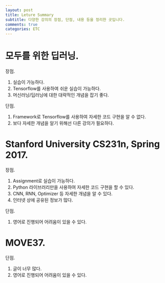 ```yaml
---
layout: post
title: Leture Summary
subtitle: 다양한 강의의 장점, 단점, 내용 등을 정리한 곳입니다.
comments: true
categories: ETC
---
```


# 모두를 위한 딥러닝.

장점.
1. 실습이 가능하다.
2. Tensorflow를 사용하여 쉬운 실습이 가능하다.
3. 머신러닝/딥러닝에 대한 대략적인 개념을 잡기 좋다.

단점.
1. Framework로 Tensorflow를 사용하여 자세한 코드 구현을 알 수 없다.
2. 보다 자세한 개념을 알기 위해선 다른 강의가 필요하다.

# Stanford University CS231n, Spring 2017.

장점.
1. Assignment로 실습이 가능하다.
2. Python 라이브러리만을 사용하여 자세한 코드 구현을 할 수 있다.
2. CNN, RNN, Optimizer 등 자세한 개념을 알 수 있다.
3. 인터넷 상에 공유된 정보가 많다.

단점.
1. 영어로 진행되어 어려움이 있을 수 있다.

# MOVE37.

단점.
1. 글이 너무 많다.
2. 영어로 진행되어 어려움이 있을 수 있다.